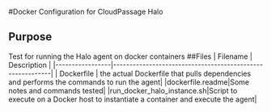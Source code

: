 #Docker Configuration for CloudPassage Halo
## Purpose
Test for running the Halo agent on docker containers
##Files
|    Filename     |                       Description                         |
|-----------------|-----------------------------------------------------------|
|   Dockerfile    | the actual Dockerfile that pulls dependencies and performs the commands to run the agent|
|dockerfile.readme|Some notes and commands tested|
|run_docker_halo_instance.sh|Script to execute on a Docker host to instantiate a container and execute the agent|


